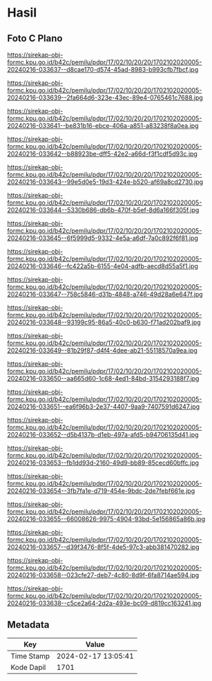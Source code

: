 # Hasil

## Foto C Plano

https://sirekap-obj-formc.kpu.go.id/b42c/pemilu/pdpr/17/02/10/20/20/1702102020005-20240216-033637--d8cae170-d574-45ad-8983-b993cfb7fbcf.jpg

https://sirekap-obj-formc.kpu.go.id/b42c/pemilu/pdpr/17/02/10/20/20/1702102020005-20240216-033639--2fa664d6-323e-43ec-89e4-0765461c7688.jpg

https://sirekap-obj-formc.kpu.go.id/b42c/pemilu/pdpr/17/02/10/20/20/1702102020005-20240216-033641--be831b16-ebce-406a-a851-a83238f8a0ea.jpg

https://sirekap-obj-formc.kpu.go.id/b42c/pemilu/pdpr/17/02/10/20/20/1702102020005-20240216-033642--b88923be-dff5-42e2-a66d-f3f1cdf5d93c.jpg

https://sirekap-obj-formc.kpu.go.id/b42c/pemilu/pdpr/17/02/10/20/20/1702102020005-20240216-033643--99e5d0e5-19d3-424e-b520-af69a8cd2730.jpg

https://sirekap-obj-formc.kpu.go.id/b42c/pemilu/pdpr/17/02/10/20/20/1702102020005-20240216-033644--5330b686-db6b-470f-b5ef-8d6a166f305f.jpg

https://sirekap-obj-formc.kpu.go.id/b42c/pemilu/pdpr/17/02/10/20/20/1702102020005-20240216-033645--6f5999d5-9332-4e5a-a6df-7a0c892f6f81.jpg

https://sirekap-obj-formc.kpu.go.id/b42c/pemilu/pdpr/17/02/10/20/20/1702102020005-20240216-033646--fc422a5b-6155-4e04-adfb-aecd8d55a5f1.jpg

https://sirekap-obj-formc.kpu.go.id/b42c/pemilu/pdpr/17/02/10/20/20/1702102020005-20240216-033647--758c5846-d31b-4848-a746-49d28a6e647f.jpg

https://sirekap-obj-formc.kpu.go.id/b42c/pemilu/pdpr/17/02/10/20/20/1702102020005-20240216-033648--93199c95-86a5-40c0-b630-f71ad202baf9.jpg

https://sirekap-obj-formc.kpu.go.id/b42c/pemilu/pdpr/17/02/10/20/20/1702102020005-20240216-033649--81b29f87-d4f4-4dee-ab21-55118570a9ea.jpg

https://sirekap-obj-formc.kpu.go.id/b42c/pemilu/pdpr/17/02/10/20/20/1702102020005-20240216-033650--aa665d60-1c68-4ed1-84bd-3154293188f7.jpg

https://sirekap-obj-formc.kpu.go.id/b42c/pemilu/pdpr/17/02/10/20/20/1702102020005-20240216-033651--ea6f96b3-2e37-4407-9aa9-7407591d6247.jpg

https://sirekap-obj-formc.kpu.go.id/b42c/pemilu/pdpr/17/02/10/20/20/1702102020005-20240216-033652--d5b4137b-d1eb-497a-afd5-b94706135d41.jpg

https://sirekap-obj-formc.kpu.go.id/b42c/pemilu/pdpr/17/02/10/20/20/1702102020005-20240216-033653--fb1dd93d-2160-49d9-bb89-85cecd60bffc.jpg

https://sirekap-obj-formc.kpu.go.id/b42c/pemilu/pdpr/17/02/10/20/20/1702102020005-20240216-033654--3fb7fa1e-d719-454e-9bdc-2de7febf661e.jpg

https://sirekap-obj-formc.kpu.go.id/b42c/pemilu/pdpr/17/02/10/20/20/1702102020005-20240216-033655--66008626-9975-4904-93bd-5e156865a86b.jpg

https://sirekap-obj-formc.kpu.go.id/b42c/pemilu/pdpr/17/02/10/20/20/1702102020005-20240216-033657--d39f3476-8f5f-4de5-97c3-abb381470282.jpg

https://sirekap-obj-formc.kpu.go.id/b42c/pemilu/pdpr/17/02/10/20/20/1702102020005-20240216-033658--023cfe27-deb7-4c80-8d9f-6fa8714ae594.jpg

https://sirekap-obj-formc.kpu.go.id/b42c/pemilu/pdpr/17/02/10/20/20/1702102020005-20240216-033638--c5ce2a64-2d2a-493e-bc09-d819cc163241.jpg


## Metadata

| Key        | Value               |
| ---------- | ------------------- |
| Time Stamp | 2024-02-17 13:05:41 |
| Kode Dapil | 1701                |



